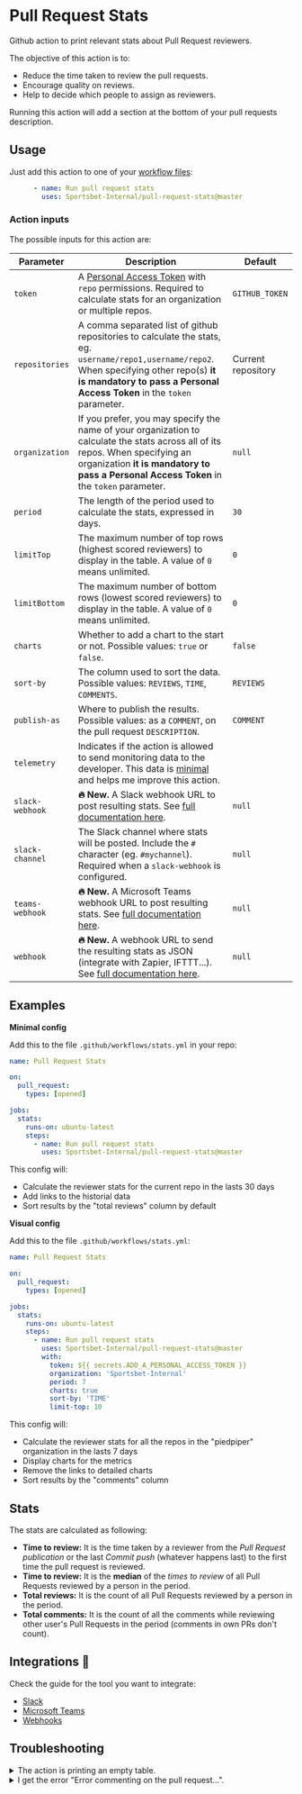 # Pull Request Stats
Github action to print relevant stats about Pull Request reviewers.

The objective of this action is to:

* Reduce the time taken to review the pull requests.
* Encourage quality on reviews.
* Help to decide which people to assign as reviewers.

Running this action will add a section at the bottom of your pull requests description.

## Usage

Just add this action to one of your [workflow files](https://docs.github.com/en/actions/configuring-and-managing-workflows/configuring-a-workflow):

```yml
      - name: Run pull request stats
        uses: Sportsbet-Internal/pull-request-stats@master
```

### Action inputs

The possible inputs for this action are:

| Parameter | Description | Default |
| --------- | ----------- | ------- |
| `token` | A [Personal Access Token](https://docs.github.com/en/github/authenticating-to-github/creating-a-personal-access-token) with `repo` permissions. Required to calculate stats for an organization or multiple repos. | `GITHUB_TOKEN` |
| `repositories` | A comma separated list of github repositories to calculate the stats, eg. `username/repo1,username/repo2`. When specifying other repo(s) **it is mandatory to pass a Personal Access Token** in the `token` parameter.| Current repository |
| `organization` | If you prefer, you may specify the name of your organization to calculate the stats across all of its repos. When specifying an organization **it is mandatory to pass a Personal Access Token** in the `token` parameter. | `null`|
| `period` | The length of the period used to calculate the stats, expressed in days. | `30` |
| `limitTop` | The maximum number of top rows (highest scored reviewers) to display in the table. A value of `0` means unlimited. |`0`|
| `limitBottom` | The maximum number of bottom rows (lowest scored reviewers) to display in the table. A value of `0` means unlimited. |`0`|
| `charts` | Whether to add a chart to the start or not. Possible values: `true` or `false`. | `false` |
| `sort-by` | The column used to sort the data. Possible values: `REVIEWS`, `TIME`, `COMMENTS`. | `REVIEWS` |
| `publish-as` | Where to publish the results. Possible values: as a `COMMENT`, on the pull request `DESCRIPTION`. | `COMMENT` |
| `telemetry` | Indicates if the action is allowed to send monitoring data to the developer. This data is [minimal](/src/services/telemetry/sendStart.js) and helps me improve this action.
| `slack-webhook` | **🔥 New.** A Slack webhook URL to post resulting stats. See [full documentation here](/docs/slack.md).  |`null`|
| `slack-channel` | The Slack channel where stats will be posted. Include the `#` character (eg. `#mychannel`). Required when a `slack-webhook` is configured. |`null`|
| `teams-webhook` | **🔥 New.** A Microsoft Teams webhook URL to post resulting stats. See [full documentation here](/docs/teams.md).  |`null`|
| `webhook` | **🔥 New.** A webhook URL to send the resulting stats as JSON (integrate with Zapier, IFTTT...). See [full documentation here](/docs/webhook.md). |`null`|


## Examples

**Minimal config**

Add this to the file `.github/workflows/stats.yml` in your repo:

```yml
name: Pull Request Stats

on:
  pull_request:
    types: [opened]

jobs:
  stats:
    runs-on: ubuntu-latest
    steps:
      - name: Run pull request stats
        uses: Sportsbet-Internal/pull-request-stats@master
```

This config will:

* Calculate the reviewer stats for the current repo in the lasts 30 days
* Add links to the historial data
* Sort results by the "total reviews" column by default

**Visual config**

Add this to the file `.github/workflows/stats.yml`:

```yml
name: Pull Request Stats

on:
  pull_request:
    types: [opened]

jobs:
  stats:
    runs-on: ubuntu-latest
    steps:
      - name: Run pull request stats
        uses: Sportsbet-Internal/pull-request-stats@master
        with:
          token: ${{ secrets.ADD_A_PERSONAL_ACCESS_TOKEN }}
          organization: 'Sportsbet-Internal'
          period: 7
          charts: true
          sort-by: 'TIME'
          limit-top: 10
```

This config will:

* Calculate the reviewer stats for all the repos in the "piedpiper" organization in the lasts 7 days
* Display charts for the metrics
* Remove the links to detailed charts
* Sort results by the "comments" column

## Stats

The stats are calculated as following:

* **Time to review:** It is the time taken by a reviewer from the _Pull Request publication_ or the last _Commit push_ (whatever happens last) to the first time the pull request is reviewed.
* **Time to review:** It is the **median** of the _times to review_ of all Pull Requests reviewed by a person in the period.
* **Total reviews:** It is the count of all Pull Requests reviewed by a person in the period.
* **Total comments:** It is the count of all the comments while reviewing other user's Pull Requests in the period (comments in own PRs don't count).

## Integrations 🔌

Check the guide for the tool you want to integrate:

* [Slack](/docs/slack.md)
* [Microsoft Teams](/docs/teams.md)
* [Webhooks](/docs/webhook.md)

## Troubleshooting

<details>
  <summary>The action is printing an empty table.</summary>

  1. Make sure the repositories have pull request reviews during the configured `period`.
  2. When specifying `repositories` or `organization` paramaters, a [Personal Access Token](https://docs.github.com/en/github/authenticating-to-github/creating-a-personal-access-token) is required in the `token` parameter.
  3. If providing a Personal Access Token, make sure it has the `repo` permission for the projects you want.
</details>

<details>
  <summary>I get the error "Error commenting on the pull request...".</summary>

  This error happens when the action's permissions are configured as `read` by the organization. To fix it, overwrite them by adding a [`permissions`](https://docs.github.com/en/actions/using-jobs/assigning-permissions-to-jobs) configuration in the workflow file. The minimum required permissions are `contents: read` and `pull-requests: write`:

  ```yml
  jobs:
  stats:
    runs-on: ubuntu-latest
    permissions:
      contents: read
      pull-requests: write
    steps:
      - name: Run pull request stats
        uses: Sportsbet-Internal/pull-request-stats@master
  ```
</details>

